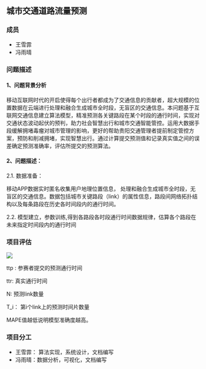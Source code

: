 ﻿---
layout: page
mathjax: true
permalink: /2017/projects/example/proposal/
---

## 城市交通道路流量预测

### 成员

- 王雪霏
- 冯雨晴

### 问题描述

#### 1、问题背景分析

移动互联网时代的开启使得每个出行者都成为了交通信息的贡献者，超大规模的位置数据在云端进行处理和融合生成城市全时段，无盲区的交通信息。本问题基于互联网交通信息建立算法模型，精准预测各关键路段在某个时段的通行时间，实现对交通状态波动起伏的预判，助力社会智慧出行和城市交通智能管控。运用大数据手段缓解拥堵毒瘤对城市管理的影响，更好的帮助贵阳交通管理者提前制定管控方案，预防和削减拥堵，实现智慧出行。通过计算提交预测值和记录真实值之间的误差确定预测准确率，评估所提交的预测算法。

#### 2、问题描述：

2.1. 数据准备：

移动APP数据实时匿名收集用户地理位置信息， 处理和融合生成城市全时段，无盲区的交通信息。数据包括城市关键路段（link）的属性信息，路段间网络拓扑结构以及每条路段在历史各时间段内的通行时间。

2.2. 模型建立，参数训练,得到各路段各时段通行时间数据规律，估算各个路段在未来指定时间段内的通行时间

### 项目评估

![](https://work.alibaba-inc.com/aliwork_tfs/g01_alibaba-inc_com/tfscom/TB13g.0SXXXXXbeaXXXXXXXXXXX.tfsprivate.png)

ttp : 参赛者提交的预测通行时间

ttr: 真实通行时间

N: 预测link数量

T_i： 第i个link上的预测时间片数量

MAPE值越低说明模型准确度越高。

### 项目分工

- 王雪霏： 算法实现，系统设计，文档编写
- 冯雨晴：数据分析，可视化，文档编写